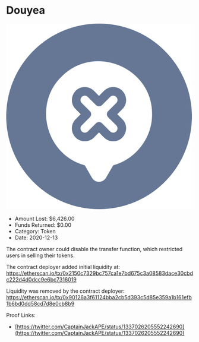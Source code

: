 # Douyea
![Douyea](/rektimages/Douyea.png)
- Amount Lost: $6,426.00
- Funds Returned: $0.00
- Category: Token
- Date: 2020-12-13

The contract owner could disable the transfer function, which restricted users in selling their tokens.  
  
The contract deployer added initial liquidity at:  
https://etherscan.io/tx/0x2150c7329bc757ca1e7bd675c3a08583dace30cbdc222d4d0dcc9e6bc7316019  
  
Liquidity was removed by the contract deployer:  
https://etherscan.io/tx/0x90126a3f61124bba2cb5d393c5d85e359a1b161efb1b6bd0dd58cd7d8e0cb8b9


Proof Links:
- [https://twitter.com/CaptainJackAPE/status/1337026205552242690](https://twitter.com/CaptainJackAPE/status/1337026205552242690)


